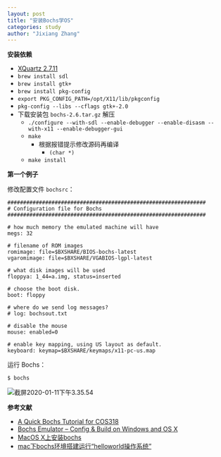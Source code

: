 ```yaml
---
layout: post
title: "安装Bochs学OS"
categories: study
author: "Jixiang Zhang"
---
```


<!-- ![截屏2020-01-11下午1.08.05](https://tvax3.sinaimg.cn/large/d494c514ly1gasjjzsjp8j215e0v2al0.jpg) -->

**安装依赖**

- [XQuartz 2.7.11](https://www.xquartz.org/releases/XQuartz-2.7.11.html)
- ```brew install sdl```
- ```brew install gtk+```
- ```brew install pkg-config```
- ```export PKG_CONFIG_PATH=/opt/X11/lib/pkgconfig```
- ```pkg-config --libs --cflags gtk+-2.0```
- 下载安装包 `bochs-2.6.tar.gz` 解压
  - ```./configure --with-sdl --enable-debugger --enable-disasm --with-x11 --enable-debugger-gui```
  - ```make```
    - 根据报错提示修改源码再编译
      - `(char *)`
  - ```make install```

**第一个例子**

修改配置文件  `bochsrc`：

```
###############################################################
# Configuration file for Bochs
###############################################################

# how much memory the emulated machine will have
megs: 32

# filename of ROM images
romimage: file=$BXSHARE/BIOS-bochs-latest
vgaromimage: file=$BXSHARE/VGABIOS-lgpl-latest

# what disk images will be used
floppya: 1_44=a.img, status=inserted

# choose the boot disk.
boot: floppy

# where do we send log messages?
# log: bochsout.txt

# disable the mouse
mouse: enabled=0

# enable key mapping, using US layout as default.
keyboard: keymap=$BXSHARE/keymaps/x11-pc-us.map
```

运行 Bochs：

```bash
$ bochs
```

![截屏2020-01-11下午3.35.54](https://tvax2.sinaimg.cn/large/d494c514ly1gasntmiz35j215k0rs78o.jpg)

**参考文献**

- [A Quick Bochs Tutorial for COS318](https://www.cs.princeton.edu/courses/archive/fall06/cos318/precepts/bochs_tutorial.html)
- [Bochs Emulator – Config & Build on Windows and OS X](https://binvoke.com/bochs-config-and-build-on-windows-and-os-x/)
- [MacOS X上安装bochs](https://blog.csdn.net/familyshizhouna/article/details/80631525)
- [mac下bochs环境搭建运行“helloworld操作系统”](https://blog.csdn.net/devenlau/article/details/60876561)